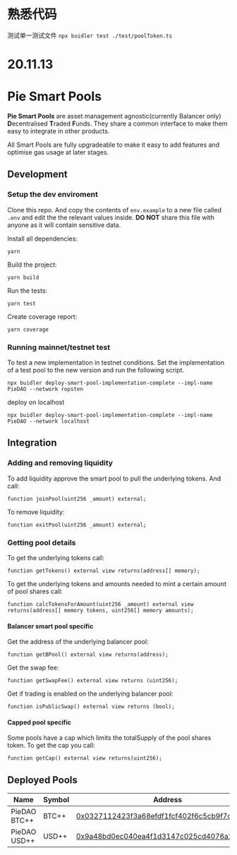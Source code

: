 # 熟悉代码

测试单一测试文件
`npx buidler test ./test/poolToken.ts`


# 20.11.13
# Pie Smart Pools

**Pie Smart Pools** are asset management agnostic(currently Balancer only) **D**ecentralised **T**raded **F**unds. They share a common interface to make them easy to integrate in other products.

All Smart Pools are fully upgradeable to make it easy to add features and optimise gas usage at later stages.

## Development

### Setup the dev enviroment

Clone this repo. And copy the contents of ``env.example`` to a new file called ``.env`` and edit the the relevant values inside. **DO NOT** share this file with anyone as it will contain sensitive data.

Install all dependencies: 
```
yarn
```
Build the project:
```
yarn build
```
Run the tests:
```
yarn test
```
Create coverage report:
```
yarn coverage
```

### Running mainnet/testnet test

To test a new implementation in testnet conditions. Set the implementation of a test pool to the new version and run the following script.

```
npx buidler deploy-smart-pool-implementation-complete --impl-name PieDAO --network ropsten
```

deploy on localhost

```
npx buidler deploy-smart-pool-implementation-complete --impl-name PieDAO --network localhost
```

## Integration

### Adding and removing liquidity

To add liquidity approve the smart pool to pull the underlying tokens. And call:

```solidity
function joinPool(uint256 _amount) external;
```

To remove liquidity:

```solidity
function exitPool(uint256 _amount) external;
```

### Getting pool details

To get the underlying tokens call:

```solidity
function getTokens() external view returns(address[] memory);
```

To get the underlying tokens and amounts needed to mint a certain amount of pool shares call:

```solidity
function calcTokensForAmount(uint256 _amount) external view returns(address[] memory tokens, uint256[] memory amounts);
```

#### Balancer smart pool specific
Get the address of the underlying balancer pool:

```solidity
function getBPool() external view returns(address);
```

Get the swap fee:

```solidity
function getSwapFee() external view returns (uint256);
```

Get if trading is enabled on the underlying balancer pool:

```solidity
function isPublicSwap() external view returns (bool);
```


#### Capped pool specific
Some pools have a cap which limits the totalSupply of the pool shares token. To get the cap you call:

```solidity
function getCap() external view returns(uint256);
```

## Deployed Pools

| Name         | Symbol | Address                                                                                                                       | Type            |
|--------------|--------|-------------------------------------------------------------------------------------------------------------------------------|-----------------|
| PieDAO BTC++ | BTC++  | [0x0327112423f3a68efdf1fcf402f6c5cb9f7c33fd](https://etherscan.io/address/0x0327112423f3a68efdf1fcf402f6c5cb9f7c33fd) | Balancer Capped |
| PieDAO USD++ | USD++  | [0x9a48bd0ec040ea4f1d3147c025cd4076a2e71e3e](https://etherscan.io/address/0x9a48bd0ec040ea4f1d3147c025cd4076a2e71e3e) | Balancer Capped |
